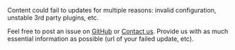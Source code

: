 Content could fail to updates for multiple reasons: invalid configuration, unstable 3rd party plugins, etc.

Feel free to post an issue on [GitHub](https://github.com/GitbookIO/gitbook/issues) or [Contact us](https://www.gitbook.com/contact). Provide us with as much essential information as possible (url of your failed update, etc).
